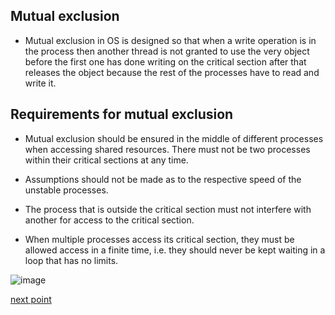 ## Mutual exclusion
- Mutual exclusion in OS is designed so that when a write operation is in the process then another thread is not granted to use the very object before the first one has done writing on the critical section after that releases the object because the rest of the processes have to read and write it.

## Requirements for mutual exclusion

  - Mutual exclusion should be ensured in the middle of different processes when accessing shared resources. There must not be two processes within their critical sections at any time.

  - Assumptions should not be made as to the respective speed of the unstable processes.
  
  - The process that is outside the critical section must not interfere with another for access to the critical section.

  - When multiple processes access its critical section, they must be allowed access in a finite time, i.e. they should never be kept waiting in a loop that has no limits.

![image](https://user-images.githubusercontent.com/93985255/206478083-965d5866-9a46-45aa-9884-059b2e89f235.png)


[next point](https://github.com/prashantjagtap2909/OS/blob/main/Topics/Synchronization%20and%20Concurrency%20control/04%20-%20Reader%20writer%20problem.md)
